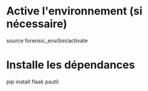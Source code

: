 # Active l'environnement (si nécessaire)
source forensic_env/bin/activate

# Installe les dépendances
pip install flask psutil
